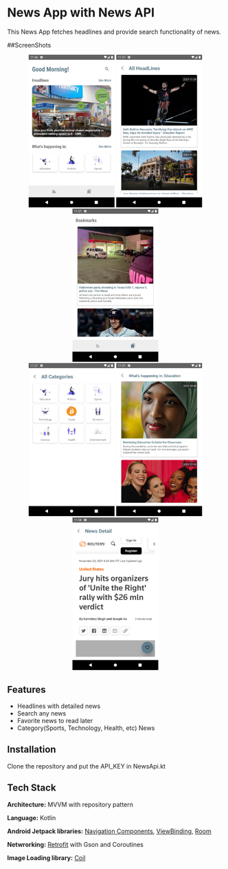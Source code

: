 
# News App with News API
This News App fetches headlines and provide search functionality of news.

##ScreenShots

<div align="center">
  <img src="https://github.com/muazdev26/muazdev26.github.io/blob/main/news_app_home.png" width="200px" />  <img src="https://github.com/muazdev26/muazdev26.github.io/blob/main/news_app_all_headlines.png" width="200px" />  <img src="https://github.com/muazdev26/muazdev26.github.io/blob/main/news_app_bookmarks.png" width="200px" /><br>
  <img src="https://github.com/muazdev26/muazdev26.github.io/blob/main/news_app_all_categories.png" width="200px" />  <img src="https://github.com/muazdev26/muazdev26.github.io/blob/main/news_app_category_details.png" width="200px" />  <img src="https://github.com/muazdev26/muazdev26.github.io/blob/main/news_app_detail.png" width="200px" />
</div>

## Features

- Headlines with detailed news
- Search any news
- Favorite news to read later
- Category(Sports, Technology, Health, etc) News


## Installation

Clone the repository and put the API_KEY in NewsApi.kt 

    
## Tech Stack

**Architecture:** MVVM with repository pattern

**Language:** Kotlin

**Android Jetpack libraries:** [Navigation Components](https://developer.android.com/guide/navigation/navigation-getting-started), [ViewBinding](https://developer.android.com/topic/libraries/view-binding), [Room](https://developer.android.com/jetpack/androidx/releases/room)

**Netwrorking:** [Retrofit](https://github.com/square/retrofit) with Gson and Coroutines

**Image Loading library:** [Coil](https://github.com/coil-kt/coil)

